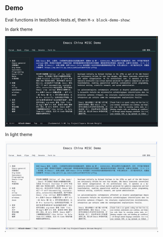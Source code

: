 ## Demo

Eval functions in test/block-tests.el, then `M-x block-demo-show`:

In dark theme

![block-demo-dark](./images/block-demo-dark.png)

In light theme

![light-demo-dark](./images/block-demo-light.png)